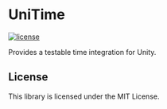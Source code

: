 # UniTime

[![license](https://img.shields.io/github/license/chikacc/UniTime)](https://github.com/chikacc/UniTime/blob/master/LICENSE.md)

Provides a testable time integration for Unity.

## License

This library is licensed under the MIT License.
